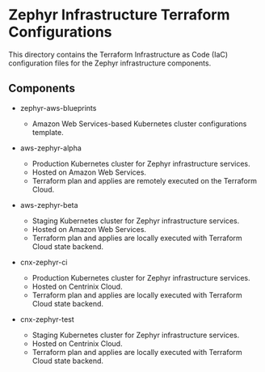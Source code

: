 # Zephyr Infrastructure Terraform Configurations

This directory contains the Terraform Infrastructure as Code (IaC)
configuration files for the Zephyr infrastructure components.

## Components

* zephyr-aws-blueprints

    * Amazon Web Services-based Kubernetes cluster configurations template.

* aws-zephyr-alpha

    * Production Kubernetes cluster for Zephyr infrastructure services.
    * Hosted on Amazon Web Services.
    * Terraform plan and applies are remotely executed on the Terraform Cloud.

* aws-zephyr-beta

    * Staging Kubernetes cluster for Zephyr infrastructure services.
    * Hosted on Amazon Web Services.
    * Terraform plan and applies are locally executed with Terraform Cloud state backend.

* cnx-zephyr-ci

    * Production Kubernetes cluster for Zephyr infrastructure services.
    * Hosted on Centrinix Cloud.
    * Terraform plan and applies are locally executed with Terraform Cloud state backend.

* cnx-zephyr-test

    * Staging Kubernetes cluster for Zephyr infrastructure services.
    * Hosted on Centrinix Cloud.
    * Terraform plan and applies are locally executed with Terraform Cloud state backend.
